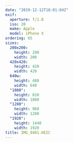 ```yaml
---
date: "2019-12-12T18:01:04Z"
exif:
  aperture: f/1.8
  iso: 20
  make: Apple
  model: iPhone X
ordering: 65
sizes:
  200x200:
    height: 200
    width: 200
  420x420:
    height: 420
    width: 420
  640w:
    height: 480
    width: 640
  "1080":
    height: 810
    width: 1080
  "1280":
    height: 960
    width: 1280
  "1920":
    height: 1440
    width: 1920
title: IMG_9401.HEIC
---
```

